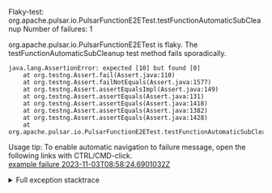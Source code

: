         
Flaky-test: org.apache.pulsar.io.PulsarFunctionE2ETest.testFunctionAutomaticSubCleanup
Number of failures: 1

org.apache.pulsar.io.PulsarFunctionE2ETest is flaky. The testFunctionAutomaticSubCleanup test method fails sporadically.

```
java.lang.AssertionError: expected [10] but found [0]
	at org.testng.Assert.fail(Assert.java:110)
	at org.testng.Assert.failNotEquals(Assert.java:1577)
	at org.testng.Assert.assertEqualsImpl(Assert.java:149)
	at org.testng.Assert.assertEquals(Assert.java:131)
	at org.testng.Assert.assertEquals(Assert.java:1418)
	at org.testng.Assert.assertEquals(Assert.java:1382)
	at org.testng.Assert.assertEquals(Assert.java:1428)
	at org.apache.pulsar.io.PulsarFunctionE2ETest.testFunctionAutomaticSubCleanup(PulsarFunctionE2ETest.java:919)
```

Usage tip: To enable automatic navigation to failure message, open the following links with CTRL/CMD-click.  
[example failure 2023-11-03T08:58:24.6901032Z](https://github.com/apache/pulsar/actions/runs/6742967060/job/18330222014#step:11:1107)  


<details>
<summary>Full exception stacktrace</summary>
<code><pre>
java.lang.AssertionError: expected [10] but found [0]
	at org.testng.Assert.fail(Assert.java:110)
	at org.testng.Assert.failNotEquals(Assert.java:1577)
	at org.testng.Assert.assertEqualsImpl(Assert.java:149)
	at org.testng.Assert.assertEquals(Assert.java:131)
	at org.testng.Assert.assertEquals(Assert.java:1418)
	at org.testng.Assert.assertEquals(Assert.java:1382)
	at org.testng.Assert.assertEquals(Assert.java:1428)
	at org.apache.pulsar.io.PulsarFunctionE2ETest.testFunctionAutomaticSubCleanup(PulsarFunctionE2ETest.java:919)
	at java.base/jdk.internal.reflect.NativeMethodAccessorImpl.invoke0(Native Method)
	at java.base/jdk.internal.reflect.NativeMethodAccessorImpl.invoke(NativeMethodAccessorImpl.java:77)
	at java.base/jdk.internal.reflect.DelegatingMethodAccessorImpl.invoke(DelegatingMethodAccessorImpl.java:43)
	at java.base/java.lang.reflect.Method.invoke(Method.java:568)
	at org.testng.internal.invokers.MethodInvocationHelper.invokeMethod(MethodInvocationHelper.java:139)
	at org.testng.internal.invokers.InvokeMethodRunnable.runOne(InvokeMethodRunnable.java:47)
	at org.testng.internal.invokers.InvokeMethodRunnable.call(InvokeMethodRunnable.java:76)
	at org.testng.internal.invokers.InvokeMethodRunnable.call(InvokeMethodRunnable.java:11)
	at java.base/java.util.concurrent.FutureTask.run(FutureTask.java:264)
	at java.base/java.util.concurrent.ThreadPoolExecutor.runWorker(ThreadPoolExecutor.java:1136)
	at java.base/java.util.concurrent.ThreadPoolExecutor$Worker.run(ThreadPoolExecutor.java:635)
	at java.base/java.lang.Thread.run(Thread.java:840)

</pre></code>
</details>

